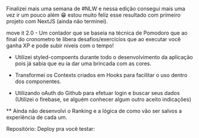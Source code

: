Finalizei mais uma semana de #NLW e nessa edição consegui mais uma vez ir um pouco além 😁 estou muito feliz esse resultado com primeiro projeto com NextJS (ainda não terminei).

move it 2.0 - Um contador que se baseia na técnica de Pomodoro que ao final do cronometro te libera desafios/exercícios que ao executar você ganha XP e pode subir níveis com o tempo!


 - Utilizei styled-compoents durante todo o desenvolvimento da aplicação pois já sabia que eu ia dar uma brincada com as cores.

- Transformei os Contexts criados em Hooks para facilitar o uso dentro dos componentes.

- Utilizando oAuth do Github para efetuar login e buscar seus dados (Utilizei o firebase, se alguém conhecer algum outro aceito indicações)

** Ainda não desenvolvi o Ranking e a lógica de como vão ser salvos a experiência de cada um.

Repositório: 
Deploy pra você testar: 